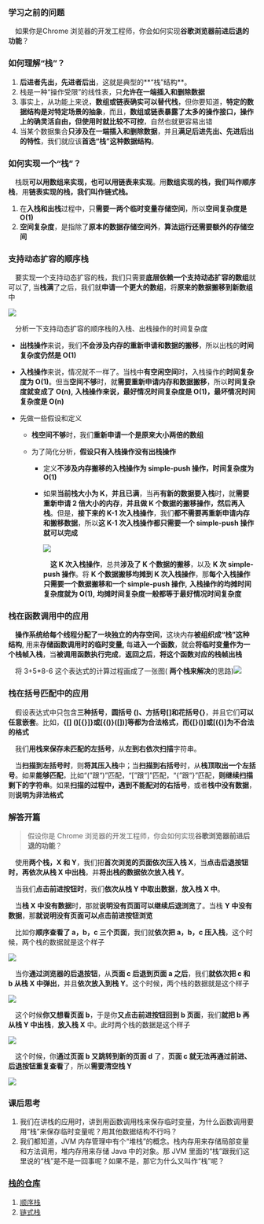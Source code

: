 ### 学习之前的问题

&emsp;如果你是Chrome 浏览器的开发工程师，你会如何实现**谷歌浏览器前进后退的功能**？

### 如何理解“栈”？

1. **后进者先出，先进者后出**，这就是典型的**“栈”结构**。
2. 栈是一种“操作受限”的线性表，只**允许在一端插入和删除数据**
3. 事实上，从功能上来说，**数组或链表确实可以替代栈**，但你要知道，**特定的数据结构是对特定场景的抽象**，而且，**数组或链表暴露了太多的操作接口，操作上的确灵活自由，但使用时就比较不可控**，自然也就更容易出错
4. 当某个数据集合**只涉及在一端插入和删除数据**，并且**满足后进先出、先进后出的特性**，我们就应该**首选“栈”这种数据结构**。

### 如何实现一个“栈”？

&emsp;栈既**可以用数组来实现，也可以用链表来实现**。用**数组实现的栈，我们叫作顺序栈**，用**链表实现的栈，我们叫作链式栈。**

1. 在**入栈和出栈**过程中，只**需要一两个临时变量存储空间**，所以**空间复杂度是 O(1)**
2. **空间复杂度**，是指除了**原本的数据存储空间外**，**算法运行还需要额外的存储空间**

### 支持动态扩容的顺序栈

&emsp;要实现一个支持动态扩容的栈，我们只需要**底层依赖一个支持动态扩容的数组**就可以了, 当**栈满**了之后，我们就**申请一个更大的数组**，将**原来的数据搬移到新数组**中

![](https://ae01.alicdn.com/kf/U22b9e7f614594e20ad03968dfdc4cedb3.jpg)

&emsp;分析一下支持动态扩容的顺序栈的入栈、出栈操作的时间复杂度

- **出栈操作**来说，我们**不会涉及内存的重新申请和数据的搬移**，所以出栈的**时间复杂度仍然是 O(1)**

- **入栈操作**来说，情况就不一样了。当栈中**有空闲空间**时，入栈操作的**时间复杂度为 O(1)**。但当**空间不够**时，就**需要重新申请内存和数据搬移**，所以**时间复杂度就变成了 O(n),** **入栈操作来说，最好情况时间复杂度是 O(1)，最坏情况时间复杂度是 O(n)**

- 先做一些假设和定义

  - **栈空间不够**时，我们**重新申请一个是原来大小两倍的数组**

  - 为了简化分析，**假设只有入栈操作没有出栈操作**

    - 定义**不涉及内存搬移的入栈操作为 simple-push 操作，时间复杂度为 O(1)**

    - 如果**当前栈大小为 K**，**并且已满**，当再**有新的数据要入栈**时，就**需要重新申请 2 倍大小的内存**，**并且做 K 个数据的搬移操作，然后再入栈**。但是，**接下来的 K-1 次入栈操作**，我们**都不需要再重新申请内存和搬移数据**，所以**这 K-1 次入栈操作都只需要一个 simple-push 操作就可以完成**

      ![](https://ae01.alicdn.com/kf/Ua545b34db4d542bd830e6630707335c2Z.jpg)

      &emsp;**这 K 次入栈操作**，总共**涉及了 K 个数据的搬移**，以及 **K 次 simple-push 操作**。将 **K 个数据搬移均摊到 K 次入栈操作**，那**每个入栈操作只需要一个数据搬移和一个 simple-push 操作,** **入栈操作的均摊时间复杂度就为 O(1),** **均摊时间复杂度一般都等于最好情况时间复杂度**

### 栈在函数调用中的应用

&emsp;**操作系统给每个线程分配了一块独立的内存空间**，这块内存**被组织成“栈”这种结构**, 用来**存储函数调用时的临时变量,** 每**进入一个函数**，就会**将临时变量作为一个栈帧入栈**，当**被调用函数执行完成**，**返回之后**，**将这个函数对应的栈帧出栈**

&emsp;将 3+5*8-6 这个表达式的计算过程画成了一张图( **两个栈来解决**的思路)![](https://ae01.alicdn.com/kf/U4e93c14eaad847fca676a10f29a03896x.jpg)

### 栈在括号匹配中的应用

&emsp;假设表达式中只包含**三种括号**，**圆括号 ()、方括号[]和花括号{}**，并且它们**可以任意嵌套**。比如，**{[] ()[{}]}或[{()}([])]等都为合法格式，而{[}()]或[({)]为不合法的格式**

&emsp;我们**用栈来保存未匹配的左括号**，从**左到右依次扫描**字符串。

&emsp;当**扫描到左括号时**，则**将其压入栈**中；当**扫描到右括号**时，从**栈顶取出一个左括号**。如果**能够匹配**，比如“(”跟“)”匹配，“[”跟“]”匹配，“{”跟“}”匹配，**则继续扫描剩下的字符串**。如果**扫描的过程中，遇到不能配对的右括号**，或者**栈中没有数据**，则**说明为非法格式**

### 解答开篇

> 假设你是 Chrome 浏览器的开发工程师，你会如何实现**谷歌浏览器前进后退的功能**？

&emsp;使用**两个栈，X 和 Y**，我们把**首次浏览的页面依次压入栈 X**，当**点击后退按钮时，再依次从栈 X 中出栈**，并**将出栈的数据依次放入栈 Y**。

&emsp;当我们**点击前进按钮时**，我们**依次从栈 Y 中取出数据**，**放入栈 X 中**。

&emsp;当**栈 X 中没有数据**时，那就**说明没有页面可以继续后退浏览**了。当栈 **Y 中没有数据**，那**就说明没有页面可以点击前进按钮浏览**

&emsp;比如你**顺序查看了 a，b，c 三个页面**，我们就**依次把 a，b，c 压入栈**，这个时候，两个栈的数据就是这个样子

![](https://ae01.alicdn.com/kf/Ud0e18d79c4ce43a6bb62468012d2923dX.jpg)

&emsp;当你**通过浏览器的后退按钮**，从**页面 c 后退到页面 a 之后**，我们**就依次把 c 和 b 从栈 X 中弹出**，并且**依次放入到栈 Y**。这个时候，两个栈的数据就是这个样子

![](https://ae01.alicdn.com/kf/Ud06e0f52ad5641748e09d4a466fa9f3dz.jpg)

&emsp;这个时候**你又想看页面 b**，于是你**又点击前进按钮回到 b 页面**，我们**就把 b 再从栈 Y 中出栈**，**放入栈 X** 中。此时两个栈的数据是这个样子

![](https://ae01.alicdn.com/kf/Uc31b7b2859e545f1ae2682ba8aa279ebg.jpg)

&emsp;这个时候，你**通过页面 b 又跳转到新的页面 d** 了，**页面 c 就无法再通过前进、后退按钮重复查看**了，所以**需要清空栈 Y**

![](https://ae01.alicdn.com/kf/U153a4719fe15441cb98f963257dabbab9.jpg)

### 课后思考

1. 我们在讲栈的应用时，讲到用函数调用栈来保存临时变量，为什么函数调用要用“栈”来保存临时变量呢？用其他数据结构不行吗？
2. 我们都知道，JVM 内存管理中有个“堆栈”的概念。栈内存用来存储局部变量和方法调用，堆内存用来存储 Java 中的对象。那 JVM 里面的“栈”跟我们这里说的“栈”是不是一回事呢？如果不是，那它为什么又叫作“栈”呢？

### [栈的仓库](https://github.com/Jakexsc/Algorithm/tree/master/src/com/xsc/stackstudy)
1. [顺序栈](https://github.com/Jakexsc/Algorithm/blob/master/src/com/xsc/stackstudy/ArrayStack.java)
2. [链式栈](https://github.com/Jakexsc/Algorithm/blob/master/src/com/xsc/stackstudy/LinkStack.java)